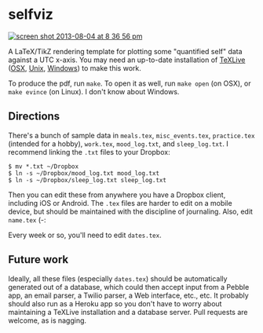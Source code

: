 selfviz
=======

[![screen shot 2013-08-04 at 8 36 56 pm](https://f.cloud.github.com/assets/87753/908139/51757926-fd80-11e2-936b-7b7879437c6c.png)](https://github.com/davidad/selfviz/releases/edit/v0.1)

A LaTeX/TikZ rendering template for plotting some "quantified self" data against a UTC x-axis.
You may need an up-to-date installation of [TeXLive](http://www.tug.org/texlive/) ([OSX](http://www.tug.org/mactex/), [Unix](http://mirror.ctan.org/systems/texlive/tlnet/install-tl-unx.tar.gz), [Windows](http://mirror.ctan.org/systems/texlive/tlnet/install-tl.zip))
to make this work.

To produce the pdf, run `make`. To open it as well, run `make open` (on OSX), or `make evince` (on Linux). I don't know about Windows.

Directions
----------

There's a bunch of sample data in `meals.tex`, `misc_events.tex`, `practice.tex` (intended for a hobby), `work.tex`,
`mood_log.txt`, and `sleep_log.txt`. I recommend linking the `.txt` files to your Dropbox:

    $ mv *.txt ~/Dropbox
    $ ln -s ~/Dropbox/mood_log.txt mood_log.txt
    $ ln -s ~/Dropbox/sleep_log.txt sleep_log.txt

Then you can edit these from anywhere you have a Dropbox client, including iOS or Android. The `.tex` files are harder
to edit on a mobile device, but should be maintained with the discipline of journaling. Also, edit `name.tex` (-:

Every week or so, you'll need to edit `dates.tex`.

Future work
-----------

Ideally, all these files (especially `dates.tex`) should be automatically generated out of a database, which could
then accept input from a Pebble app, an email parser, a Twilio parser, a Web interface, etc., etc.
It probably should also run as a Heroku app so you don't have to worry about maintaining a TeXLive installation and
a database server.
Pull requests are welcome, as is nagging.
